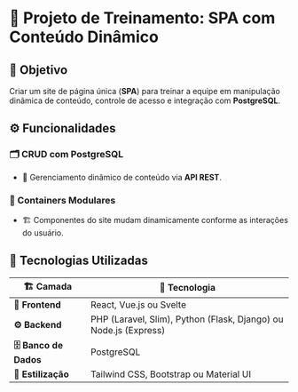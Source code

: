 # **🚀 Projeto de Treinamento: SPA com Conteúdo Dinâmico**

## **🎯 Objetivo**  
Criar um site de página única (**SPA**) para treinar a equipe em manipulação dinâmica de conteúdo, controle de acesso e integração com **PostgreSQL**.

## **⚙️ Funcionalidades**  

### **🗂️ CRUD com PostgreSQL**  
- 🔄 Gerenciamento dinâmico de conteúdo via **API REST**.  

### **🧩 Containers Modulares**  
- 🏗️ Componentes do site mudam dinamicamente conforme as interações do usuário.  

## **🚀 Tecnologias Utilizadas**  

<table>
  <thead>
    <tr>
      <th>🏗️ Camada</th>
      <th>🔧 Tecnologia</th>
    </tr>
  </thead>
  <tbody>
    <tr>
      <td><b>🎨 Frontend</b></td>
      <td>React, Vue.js ou Svelte</td>
    </tr>
    <tr>
      <td><b>⚙️ Backend</b></td>
      <td>PHP (Laravel, Slim), Python (Flask, Django) ou Node.js (Express)</td>
    </tr>
    <tr>
      <td><b>🗄️ Banco de Dados</b></td>
      <td>PostgreSQL</td>
    </tr>
    <tr>
      <td><b>🎨 Estilização</b></td>
      <td>Tailwind CSS, Bootstrap ou Material UI</td>
    </tr>
  </tbody>
</table>
